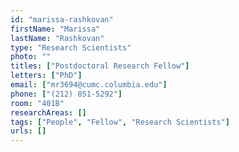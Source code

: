 ```yaml
---
id: "marissa-rashkovan"
firstName: "Marissa"
lastName: "Rashkovan"
type: "Research Scientists"
photo: ""
titles: ["Postdoctoral Research Fellow"]
letters: ["PhD"]
email: ["mr3694@cumc.columbia.edu"]
phone: ["(212) 851-5292"]
room: "401B"
researchAreas: []
tags: ["People", "Fellow", "Research Scientists"]
urls: []
---
```

